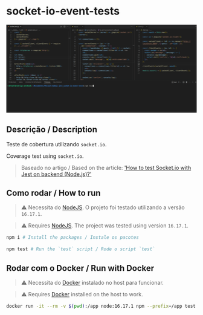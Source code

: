 # socket-io-event-tests

![thumbnail](thumbnail.gif)

## Descrição / Description

Teste de cobertura utilizando `socket.io`.

Coverage test using `socket.io`.

> Baseado no artigo / Based on the article: ['How to test Socket.io with Jest on backend (Node.js)?'](https://medium.com/@tozwierz/testing-socket-io-with-jest-on-backend-node-js-f71f7ec7010f)


## Como rodar / How to run

> ⚠️ Necessita do [NodeJS](https://nodejs.org/pt-br/). O projeto foi testado utilizando a versão `16.17.1`.

> ⚠️ Requires [NodeJS](https://nodejs.org/en/). The project was tested using version `16.17.1`.

```bash
npm i # Install the packages / Instale os pacotes
```

```bash
npm test # Run the `test` script / Rode o script `test`
```

## Rodar com o Docker / Run with Docker

> ⚠️ Necessita do [Docker](https://docs.docker.com/engine/install/) instalado no host para funcionar.

> ⚠️ Requires [Docker](https://docs.docker.com/engine/install/) installed on the host to work.

```bash
docker run -it --rm -v $(pwd):/app node:16.17.1 npm --prefix=/app test
```